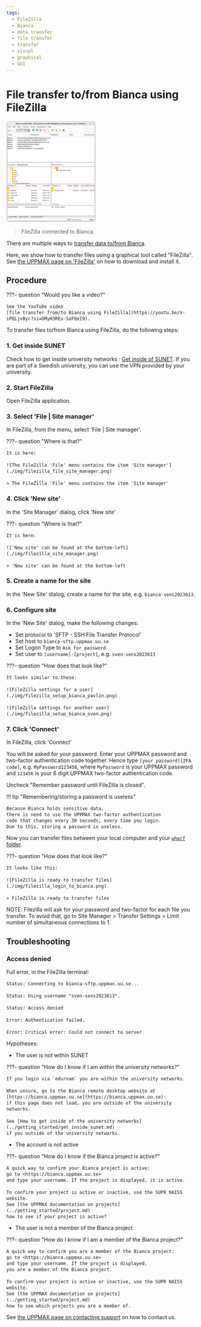 ```yaml
---
tags:
  - FileZilla
  - Bianca
  - data transfer
  - file transfer
  - transfer
  - visual
  - graphical
  - GUI
---
```


# File transfer to/from Bianca using FileZilla

![FileZilla connected to Bianca](./img/filezilla_login_to_bianca_236_x_266.png)

> FileZilla connected to Bianca

There are multiple ways to [transfer data to/from Bianca](../cluster_guides/transfer_bianca.md).

Here, we show how to transfer files using a graphical tool called "FileZilla".
See [the UPPMAX page on 'FileZilla'](filezilla.md) on how to download and install it.

## Procedure

???- question "Would you like a video?"

    See the YouTube video
    [file transfer from/to Bianca using FileZilla](https://youtu.be/V-iPQLjvByc?si=OMyH3REu-SoFQeI9).

To transfer files to/from Bianca using FileZilla, do the following steps:

### 1. Get inside SUNET

Check how to get inside university networks : [Get inside of SUNET](../getting_started/get_inside_sunet.md). 
If you are part of a Swedish university, you can use the VPN provided by your university.

### 2. Start FileZilla

Open FileZilla application.

### 3. Select 'File | Site manager'

In FileZilla, from the menu, select 'File | Site manager'.

???- question "Where is that?"

    It is here:

    ![The FileZilla 'File' menu contains the item 'Site manager'](./img/filezilla_file_site_manager.png)

    > The FileZilla 'File' menu contains the item 'Site manager'

### 4. Click 'New site'

In the 'Site Manager' dialog, click 'New site'

???- question "Where is that?"

    It is here:

    !['New site' can be found at the bottom-left](./img/filezilla_site_manager.png)

    > 'New site' can be found at the bottom-left

### 5. Create a name for the site

In the 'New Site' dialog, create a name for the site, e.g. `bianca-sens2023613`.

### 6. Configure site

In the 'New Site' dialog, make the following changes:

- Set protocol to 'SFTP - SSH File Transfer Protocol'
- Set host to `bianca-sftp.uppmax.uu.se`
- Set Logon Type to `Ask for password`
- Set user to `[username]-[project]`, e.g. `sven-sens2023613`


???- question "How does that look like?"

    It looks similar to these:

    ![FileZilla settings for a user](./img/filezilla_setup_bianca_pavlin.png)

    ![FileZilla settings for another user](./img/filezilla_setup_bianca_sven.png)

### 7. Click 'Connect'

In FileZilla, click 'Connect'

You will be asked for your password. Enter your UPPMAX password and two-factor authentication code together. Hence
type `[your password][2FA code]`, e.g. `MyPassword123456`, where `MyPassword` is your UPPMAX password and `123456` is your 6 digit UPPMAX two-factor authentication code.

Uncheck "Remember password until FileZilla is closed".

!!! tip "Remembering/storing a password is useless"

    Because Bianca holds sensitive data,
    there is need to use the UPPMAX two-factor authentication
    code that changes every 30 seconds, every time you login.
    Due to this, storing a password is useless.

Now you can transfer files between your local computer and your [`wharf` folder](../cluster_guides/wharf.md).

???- question "How does that look like?"

    It looks like this:

    ![FileZilla is ready to transfer files](./img/filezilla_login_to_bianca.png)

    > FileZilla is ready to transfer files

NOTE: Filezilla will ask for your password and two-factor for each file you transfer. To avoid that, go to
Site Manager > Transfer Settings > Limit number of simultaneous connections to 1.

## Troubleshooting

### Access denied

Full error, in the FileZilla terminal:

```text
Status: Connecting to bianca-sftp.uppmax.uu.se...

Status: Using username "sven-sens2023613".

Status: Access denied

Error: Authentication failed.

Error: Critical error: Could not connect to server
```

Hypotheses:

- The user is not within SUNET

???- question "How do I know if I am within the university networks?"

    If you login via `eduroam` you are within the university networks.

    When unsure, go to the Bianca remote desktop website at
    [https://bianca.uppmax.uu.se](https://bianca.uppmax.uu.se):
    if this page does not load, you are outside of the university networks.

    See [How to get inside of the university networks](../getting_started/get_inside_sunet.md)
    if you outside of the university networks.

- The account is not active

???- question "How do I know if the Bianca project is active?"

    A quick way to confirm your Bianca project is active:
    go to <https://bianca.uppmax.uu.se>
    and type your username. If the project is displayed, it is active.

    To confirm your project is active or inactive, use the SUPR NAISS website.
    See [the UPPMAX documentation on projects](../getting_started/project.md)
    how to see if your project is active?

- The user is not a member of the Bianca project

???- question "How do I know if I am a member of the Bianca project?"

    A quick way to confirm you are a member of the Bianca project:
    go to <https://bianca.uppmax.uu.se>
    and type your username. If the project is displayed,
    you are a member of the Bianca project.

    To confirm your project is active or inactive, use the SUPR NAISS website.
    See [the UPPMAX documentation on projects](../getting_started/project.md)
    how to see which projects you are a member of.

See [the UPPMAX page on contacting support](../support.md)
on how to contact us.
